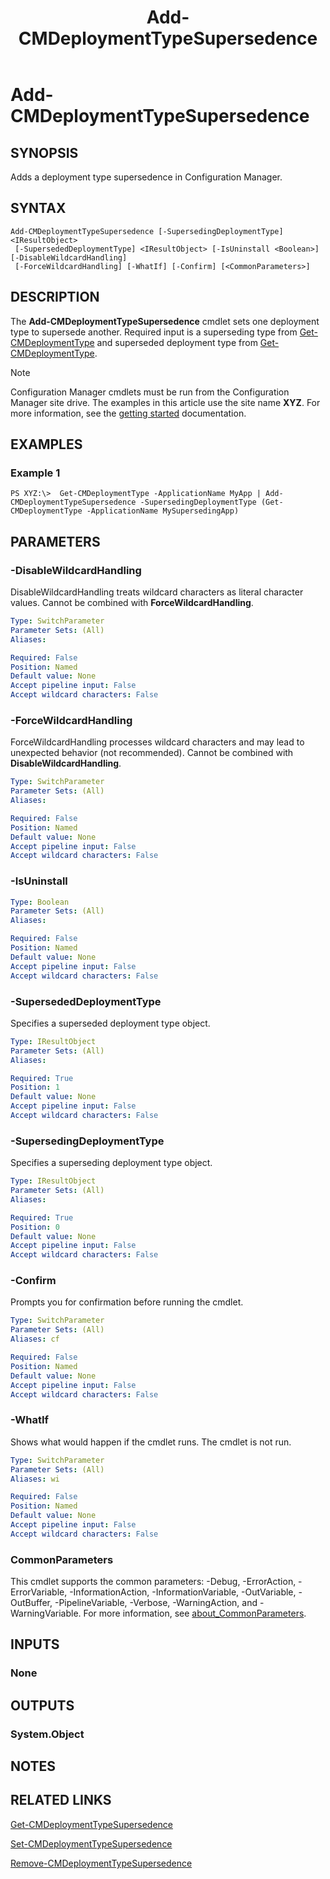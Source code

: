 ﻿---
description: Adds a deployment type supersedence in Configuration Manager.
external help file: AdminUI.PS.AppMan.dll-Help.xml
Module Name: ConfigurationManager
ms.date: 01/02/2019
schema: 2.0.0
title: Add-CMDeploymentTypeSupersedence
---

# Add-CMDeploymentTypeSupersedence

## SYNOPSIS

Adds a deployment type supersedence in Configuration Manager.

## SYNTAX

```
Add-CMDeploymentTypeSupersedence [-SupersedingDeploymentType] <IResultObject>
 [-SupersededDeploymentType] <IResultObject> [-IsUninstall <Boolean>] [-DisableWildcardHandling]
 [-ForceWildcardHandling] [-WhatIf] [-Confirm] [<CommonParameters>]
```

## DESCRIPTION

The **Add-CMDeploymentTypeSupersedence** cmdlet sets one deployment type to supersede another. Required input is a superseding type from [Get-CMDeploymentType](./Get-CMDeploymentType.md) and superseded deployment type from [Get-CMDeploymentType](./Get-CMDeploymentType.md).

> [!NOTE]
> Configuration Manager cmdlets must be run from the Configuration Manager site drive.
> The examples in this article use the site name **XYZ**. For more information, see the
> [getting started](/powershell/sccm/overview) documentation.

## EXAMPLES

### Example 1

```
PS XYZ:\>  Get-CMDeploymentType -ApplicationName MyApp | Add-CMDeploymentTypeSupersedence -SupersedingDeploymentType (Get-CMDeploymentType -ApplicationName MySupersedingApp)
```

## PARAMETERS

### -DisableWildcardHandling

DisableWildcardHandling treats wildcard characters as literal character values. Cannot be combined with **ForceWildcardHandling**.

```yaml
Type: SwitchParameter
Parameter Sets: (All)
Aliases:

Required: False
Position: Named
Default value: None
Accept pipeline input: False
Accept wildcard characters: False
```

### -ForceWildcardHandling

ForceWildcardHandling processes wildcard characters and may lead to unexpected behavior (not recommended). Cannot be combined with **DisableWildcardHandling**.

```yaml
Type: SwitchParameter
Parameter Sets: (All)
Aliases:

Required: False
Position: Named
Default value: None
Accept pipeline input: False
Accept wildcard characters: False
```

### -IsUninstall

```yaml
Type: Boolean
Parameter Sets: (All)
Aliases:

Required: False
Position: Named
Default value: None
Accept pipeline input: False
Accept wildcard characters: False
```

### -SupersededDeploymentType

Specifies a superseded deployment type object.

```yaml
Type: IResultObject
Parameter Sets: (All)
Aliases:

Required: True
Position: 1
Default value: None
Accept pipeline input: False
Accept wildcard characters: False
```

### -SupersedingDeploymentType

Specifies a superseding deployment type object.

```yaml
Type: IResultObject
Parameter Sets: (All)
Aliases:

Required: True
Position: 0
Default value: None
Accept pipeline input: False
Accept wildcard characters: False
```

### -Confirm

Prompts you for confirmation before running the cmdlet.

```yaml
Type: SwitchParameter
Parameter Sets: (All)
Aliases: cf

Required: False
Position: Named
Default value: None
Accept pipeline input: False
Accept wildcard characters: False
```

### -WhatIf

Shows what would happen if the cmdlet runs.
The cmdlet is not run.

```yaml
Type: SwitchParameter
Parameter Sets: (All)
Aliases: wi

Required: False
Position: Named
Default value: None
Accept pipeline input: False
Accept wildcard characters: False
```

### CommonParameters
This cmdlet supports the common parameters: -Debug, -ErrorAction, -ErrorVariable, -InformationAction, -InformationVariable, -OutVariable, -OutBuffer, -PipelineVariable, -Verbose, -WarningAction, and -WarningVariable. For more information, see [about_CommonParameters](http://go.microsoft.com/fwlink/?LinkID=113216).

## INPUTS

### None

## OUTPUTS

### System.Object
## NOTES

## RELATED LINKS

[Get-CMDeploymentTypeSupersedence](./Get-CMDeploymentTypeSupersedence.md)

[Set-CMDeploymentTypeSupersedence](./Set-CMDeploymentTypeSupersedence.md)

[Remove-CMDeploymentTypeSupersedence](./Remove-CMDeploymentTypeSupersedence.md)
